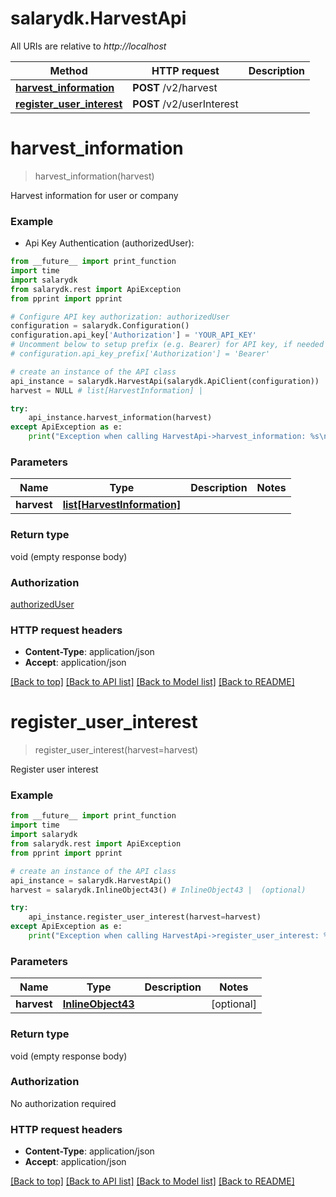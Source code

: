 # salarydk.HarvestApi

All URIs are relative to *http://localhost*

Method | HTTP request | Description
------------- | ------------- | -------------
[**harvest_information**](HarvestApi.md#harvest_information) | **POST** /v2/harvest | 
[**register_user_interest**](HarvestApi.md#register_user_interest) | **POST** /v2/userInterest | 


# **harvest_information**
> harvest_information(harvest)



Harvest information for user or company

### Example

* Api Key Authentication (authorizedUser): 
```python
from __future__ import print_function
import time
import salarydk
from salarydk.rest import ApiException
from pprint import pprint

# Configure API key authorization: authorizedUser
configuration = salarydk.Configuration()
configuration.api_key['Authorization'] = 'YOUR_API_KEY'
# Uncomment below to setup prefix (e.g. Bearer) for API key, if needed
# configuration.api_key_prefix['Authorization'] = 'Bearer'

# create an instance of the API class
api_instance = salarydk.HarvestApi(salarydk.ApiClient(configuration))
harvest = NULL # list[HarvestInformation] | 

try:
    api_instance.harvest_information(harvest)
except ApiException as e:
    print("Exception when calling HarvestApi->harvest_information: %s\n" % e)
```

### Parameters

Name | Type | Description  | Notes
------------- | ------------- | ------------- | -------------
 **harvest** | [**list[HarvestInformation]**](list.md)|  | 

### Return type

void (empty response body)

### Authorization

[authorizedUser](../README.md#authorizedUser)

### HTTP request headers

 - **Content-Type**: application/json
 - **Accept**: application/json

[[Back to top]](#) [[Back to API list]](../README.md#documentation-for-api-endpoints) [[Back to Model list]](../README.md#documentation-for-models) [[Back to README]](../README.md)

# **register_user_interest**
> register_user_interest(harvest=harvest)



Register user interest

### Example
```python
from __future__ import print_function
import time
import salarydk
from salarydk.rest import ApiException
from pprint import pprint

# create an instance of the API class
api_instance = salarydk.HarvestApi()
harvest = salarydk.InlineObject43() # InlineObject43 |  (optional)

try:
    api_instance.register_user_interest(harvest=harvest)
except ApiException as e:
    print("Exception when calling HarvestApi->register_user_interest: %s\n" % e)
```

### Parameters

Name | Type | Description  | Notes
------------- | ------------- | ------------- | -------------
 **harvest** | [**InlineObject43**](InlineObject43.md)|  | [optional] 

### Return type

void (empty response body)

### Authorization

No authorization required

### HTTP request headers

 - **Content-Type**: application/json
 - **Accept**: application/json

[[Back to top]](#) [[Back to API list]](../README.md#documentation-for-api-endpoints) [[Back to Model list]](../README.md#documentation-for-models) [[Back to README]](../README.md)

